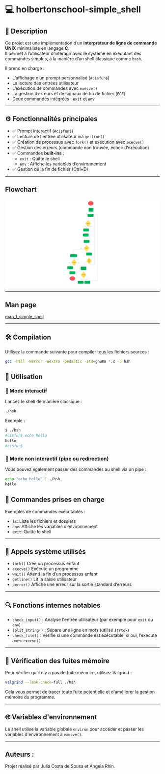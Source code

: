 # 💻 holbertonschool-simple_shell

## 📌 Description

Ce projet est une implémentation d’un **interpréteur de ligne de commande UNIX** minimaliste en langage **C**.  
Il permet à l’utilisateur d’interagir avec le système en exécutant des commandes simples, à la manière d’un shell classique comme `bash`.

Il prend en charge :

- L’affichage d’un prompt personnalisé (`#cisfun$`)
- La lecture des entrées utilisateur
- L’exécution de commandes avec `execve()`
- La gestion d’erreurs et de signaux de fin de fichier (`EOF`)
- Deux commandes intégrées : `exit` et `env`

---

## ⚙️ Fonctionnalités principales

- ✅ Prompt interactif (`#cisfun$`)
- ✅ Lecture de l'entrée utilisateur via `getline()`
- ✅ Création de processus avec `fork()` et exécution avec `execve()`
- ✅ Gestion des erreurs (commande non trouvée, échec d’exécution)
- ✅ Commandes **built-ins** :
  - `exit` : Quitte le shell
  - `env` : Affiche les variables d’environnement
- ✅ Gestion de la fin de fichier (Ctrl+D)

---

## Flowchart 
![flowchart simpleshell](https://github.com/JuliaCostaDeSousa/holbertonschool-simple_shell/blob/main/Flowchart%20-%20Simple%20Shell.jpg?raw=true)
___

## Man page
[man_1_simple_shell](https://github.com/JuliaCostaDeSousa/holbertonschool-simple_shell/blob/main/man_1_simple_shell)

___

## 🛠️ Compilation

Utilisez la commande suivante pour compiler tous les fichiers sources :

```bash
gcc -Wall -Werror -Wextra -pedantic -std=gnu89 *.c -o hsh
```

## 🚀 Utilisation

### 🔁 Mode interactif

Lancez le shell de manière classique :

```bash
./hsh
```
Exemple :
```bash
$ ./hsh
#cisfun$ echo hello
hello
#cisfun$
```

### 📡 Mode non interactif (pipe ou redirection)

Vous pouvez également passer des commandes au shell via un pipe :
```bash
echo "echo hello" | ./hsh
hello
```


## 💬 Commandes prises en charge

Exemples de commandes exécutables :

- `ls`: Liste les fichiers et dossiers
- `env`:	Affiche les variables d’environnement
- `exit`:	Quitte le shell
---

## 🔧 Appels système utilisés
- `fork()`	Crée un processus enfant
- `execve()`	Exécute un programme
- `wait()`	Attend la fin d’un processus enfant
- `getline()`	Lit la saisie utilisateur
- `perror()`	Affiche une erreur sur la sortie standard d’erreurs
---

## 🔍 Fonctions internes notables

- `check_input()` : Analyse l'entrée utilisateur (par exemple pour `exit` ou `env`)
- `split_string()` : Sépare une ligne en mots (utilise `strtok`)
- `check_file()` : Vérifie si une commande est exécutable, si oui, l’exécute avec `execve()`
___

## 🧠 Vérification des fuites mémoire

Pour vérifier qu’il n’y a pas de fuite mémoire, utilisez Valgrind :

```bash
valgrind --leak-check=full ./hsh
```
Cela vous permet de tracer toute fuite potentielle et d'améliorer la gestion mémoire du programme.
___

## 🌐 Variables d'environnement
Le shell utilise la variable globale `environ` pour accéder et passer les variables d'environnement à `execve()`.
___

## Auteurs : 
Projet réalisé par Julia Costa de Sousa et Angela Rhin.
